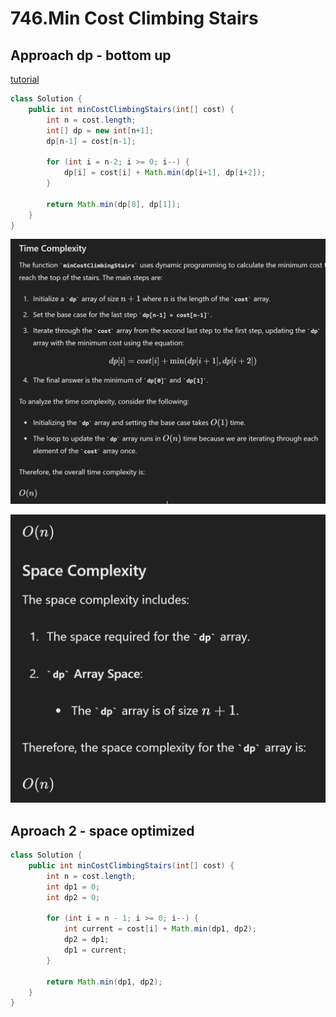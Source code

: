 # 746.Min Cost Climbing Stairs

## Approach dp - bottom up

[tutorial]()

```java
class Solution {
    public int minCostClimbingStairs(int[] cost) {
        int n = cost.length;
        int[] dp = new int[n+1];
        dp[n-1] = cost[n-1];

        for (int i = n-2; i >= 0; i--) {
            dp[i] = cost[i] + Math.min(dp[i+1], dp[i+2]);
        }

        return Math.min(dp[0], dp[1]);
    }
}

```
![alt text](image-9.png)

![alt text](image-10.png)

## Aproach 2 - space optimized

```java
class Solution {
    public int minCostClimbingStairs(int[] cost) {
        int n = cost.length;
        int dp1 = 0;
        int dp2 = 0;

        for (int i = n - 1; i >= 0; i--) {
            int current = cost[i] + Math.min(dp1, dp2);
            dp2 = dp1;
            dp1 = current;
        }

        return Math.min(dp1, dp2);
    }
}

```